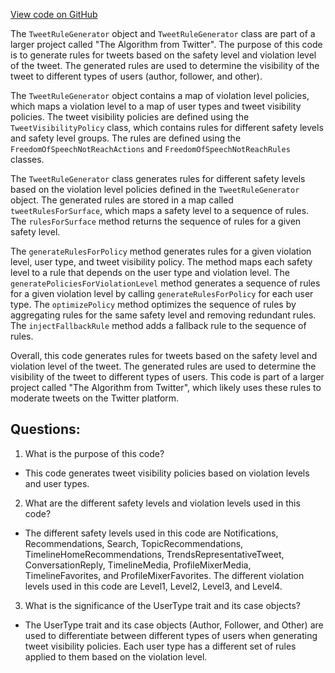 [View code on GitHub](https://github.com/misbahsy/the-algorithm/visibilitylib/src/main/scala/com/twitter/visibility/rules/generators/TweetRuleGenerator.scala)

The `TweetRuleGenerator` object and `TweetRuleGenerator` class are part of a larger project called "The Algorithm from Twitter". The purpose of this code is to generate rules for tweets based on the safety level and violation level of the tweet. The generated rules are used to determine the visibility of the tweet to different types of users (author, follower, and other).

The `TweetRuleGenerator` object contains a map of violation level policies, which maps a violation level to a map of user types and tweet visibility policies. The tweet visibility policies are defined using the `TweetVisibilityPolicy` class, which contains rules for different safety levels and safety level groups. The rules are defined using the `FreedomOfSpeechNotReachActions` and `FreedomOfSpeechNotReachRules` classes.

The `TweetRuleGenerator` class generates rules for different safety levels based on the violation level policies defined in the `TweetRuleGenerator` object. The generated rules are stored in a map called `tweetRulesForSurface`, which maps a safety level to a sequence of rules. The `rulesForSurface` method returns the sequence of rules for a given safety level.

The `generateRulesForPolicy` method generates rules for a given violation level, user type, and tweet visibility policy. The method maps each safety level to a rule that depends on the user type and violation level. The `generatePoliciesForViolationLevel` method generates a sequence of rules for a given violation level by calling `generateRulesForPolicy` for each user type. The `optimizePolicy` method optimizes the sequence of rules by aggregating rules for the same safety level and removing redundant rules. The `injectFallbackRule` method adds a fallback rule to the sequence of rules.

Overall, this code generates rules for tweets based on the safety level and violation level of the tweet. The generated rules are used to determine the visibility of the tweet to different types of users. This code is part of a larger project called "The Algorithm from Twitter", which likely uses these rules to moderate tweets on the Twitter platform.
## Questions: 
 1. What is the purpose of this code?
- This code generates tweet visibility policies based on violation levels and user types.

2. What are the different safety levels and violation levels used in this code?
- The different safety levels used in this code are Notifications, Recommendations, Search, TopicRecommendations, TimelineHomeRecommendations, TrendsRepresentativeTweet, ConversationReply, TimelineMedia, ProfileMixerMedia, TimelineFavorites, and ProfileMixerFavorites. The different violation levels used in this code are Level1, Level2, Level3, and Level4.

3. What is the significance of the UserType trait and its case objects?
- The UserType trait and its case objects (Author, Follower, and Other) are used to differentiate between different types of users when generating tweet visibility policies. Each user type has a different set of rules applied to them based on the violation level.